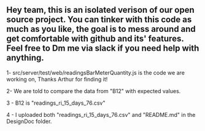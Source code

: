 Hey team, this is an isolated verison of our open source project.
You can tinker with this code as much as you like, the goal is to mess around and get comfortable with github and its' features.
Feel free to Dm me via slack if you need help with anything.
-----------------------------------------------
1- src/server/test/web/readingsBarMeterQuantity.js is the code we are working on, Thanks Arthur for finding it!

2- We are told to compare the data from "B12" with expected values.

3 - B12 is "readings_ri_15_days_76.csv" 

4 - I uploaded both "readings_ri_15_days_76.csv" and "README.md" in the DesignDoc folder.
 
